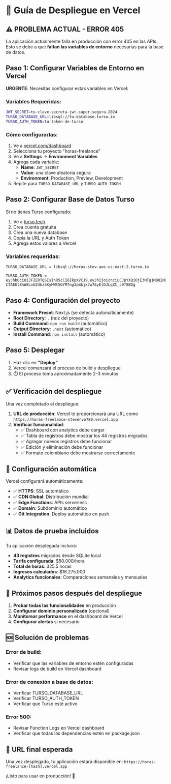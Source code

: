 # 🚀 Guía de Despliegue en Vercel

## ⚠️ PROBLEMA ACTUAL - ERROR 405

La aplicación actualmente falla en producción con error 405 en las APIs. Esto se debe a que **faltan las variables de entorno** necesarias para la base de datos.

## Paso 1: Configurar Variables de Entorno en Vercel

**URGENTE**: Necesitas configurar estas variables en Vercel:

### Variables Requeridas:

```bash
JWT_SECRET=tu-clave-secreta-jwt-super-segura-2024
TURSO_DATABASE_URL=libsql://tu-database.turso.io  
TURSO_AUTH_TOKEN=tu-token-de-turso
```

### Cómo configurarlas:

1. Ve a [vercel.com/dashboard](https://vercel.com/dashboard)
2. Selecciona tu proyecto "horas-freelance"  
3. Ve a **Settings** → **Environment Variables**
4. Agrega cada variable:
   - **Name**: `JWT_SECRET`
   - **Value**: una clave aleatoria segura
   - **Environment**: Production, Preview, Development
5. Repite para `TURSO_DATABASE_URL` y `TURSO_AUTH_TOKEN`

## Paso 2: Configurar Base de Datos Turso

Si no tienes Turso configurado:

1. Ve a [turso.tech](https://turso.tech)
2. Crea cuenta gratuita
3. Crea una nueva database
4. Copia la URL y Auth Token  
5. Agrega estos valores a Vercel

### Variables requeridas:
```
TURSO_DATABASE_URL = libsql://horas-stev.aws-us-east-2.turso.io
```

```
TURSO_AUTH_TOKEN = eyJhbGciOiJFZERTQSIsInR5cCI6IkpXVCJ9.eyJhIjoicnciLCJpYXQiOjE3NTg1MDU2NDIsImlkIjoiODYxMmI2OTctZmRiMy00NTIzLWFhNWQtNmNiM2JiYTBkODI3IiwicmlkIjoiYTA5NGI3N2MtYjUyNy00ZjJkLWEwZWEtZmZhOTIzNTY0ZWI3In0.LRpzgwJe4I8oUHbCsDpwOJXNVs_G-CTAEUlBhW8LxUZ4bz5KyHWt5GYMTng3pmkjx7w76yElDJLqZC_c9T8BDg
```

## Paso 4: Configuración del proyecto

- **Framework Preset**: Next.js (se detecta automáticamente)
- **Root Directory**: `.` (raíz del proyecto)
- **Build Command**: `npm run build` (automático)
- **Output Directory**: `.next` (automático)
- **Install Command**: `npm install` (automático)

## Paso 5: Desplegar

1. Haz clic en **"Deploy"**
2. Vercel comenzará el proceso de build y despliegue
3. ⏱️ El proceso toma aproximadamente 2-3 minutos

## ✅ Verificación del despliegue

Una vez completado el despliegue:

1. **URL de producción**: Vercel te proporcionará una URL como `https://horas-freelance-stevenvo780.vercel.app`
2. **Verificar funcionalidad**:
   - ✅ Dashboard con analytics debe cargar
   - ✅ Tabla de registros debe mostrar los 44 registros migrados
   - ✅ Agregar nuevos registros debe funcionar
   - ✅ Edición y eliminación debe funcionar
   - ✅ Formato colombiano debe mostrarse correctamente

## 🔧 Configuración automática

Vercel configurará automáticamente:

- ✅ **HTTPS**: SSL automático
- ✅ **CDN Global**: Distribución mundial
- ✅ **Edge Functions**: APIs serverless
- ✅ **Domain**: Subdominio automático
- ✅ **Git Integration**: Deploy automático en push

## 📊 Datos de prueba incluidos

Tu aplicación desplegada incluirá:

- **43 registros** migrados desde SQLite local
- **Tarifa configurada**: $50.000/hora
- **Total de horas**: 325.5 horas
- **Ingresos calculados**: $16.275.000
- **Analytics funcionales**: Comparaciones semanales y mensuales

## 🎯 Próximos pasos después del despliegue

1. **Probar todas las funcionalidades** en producción
2. **Configurar dominio personalizado** (opcional)
3. **Monitorear performance** en el dashboard de Vercel
4. **Configurar alertas** si necesario

## 🆘 Solución de problemas

### Error de build:
- Verificar que las variables de entorno estén configuradas
- Revisar logs de build en Vercel dashboard

### Error de conexión a base de datos:
- Verificar TURSO_DATABASE_URL
- Verificar TURSO_AUTH_TOKEN
- Verificar que Turso esté activo

### Error 500:
- Revisar Function Logs en Vercel dashboard
- Verificar que todas las dependencias estén en package.json

## 📱 URL final esperada

Una vez desplegado, tu aplicación estará disponible en:
`https://horas-freelance-[hash].vercel.app`

¡Listo para usar en producción! 🎉